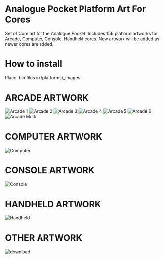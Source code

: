 # Analogue Pocket Platform Art For Cores
Set of Core art for the Analogue Pocket. Includes 156 platform artworks for Arcade, Computer, Console, Handheld cores. New artwork will be added as newer cores are added.

# How to install
Place .bin files in /platforms/_images

# ARCADE ARTWORK
![Arcade 1](https://github.com/user-attachments/assets/548fea78-e1e4-4eac-a24f-0052365a361c)
![Arcade 2](https://github.com/user-attachments/assets/064610a0-5523-4f76-8ef8-e65908fd4efe)
![Arcade 3](https://github.com/user-attachments/assets/e03172ba-5f43-47ef-aff2-356a68937afa)
![Arcade 4](https://github.com/user-attachments/assets/8fe7f781-658d-455d-a865-570a33d65653)
![Arcade 5](https://github.com/user-attachments/assets/f99eb73d-414a-42f8-9f5b-41576370a6ed)
![Arcade 6](https://github.com/user-attachments/assets/59db6a9b-af25-491c-8429-34686b43cdac)
![Arcade Multi](https://github.com/user-attachments/assets/5f344a3f-2279-4bbd-a9d7-a6cfd0c83e85)

# COMPUTER ARTWORK
![Computer](https://github.com/user-attachments/assets/619220d1-3396-4b47-a6e9-d86034c3f4d1)

# CONSOLE ARTWORK
![Console](https://github.com/user-attachments/assets/1302fd88-236b-428b-ba4c-44bc2a3c459a)

# HANDHELD ARTWORK
![Handheld](https://github.com/user-attachments/assets/5aa511a3-73fc-4d64-bd69-84d401ea4013)

# OTHER ARTWORK
![download](https://github.com/user-attachments/assets/01b7942f-c415-4ddb-a5af-4305cac78772)

